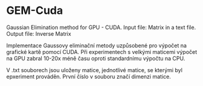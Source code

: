 # GEM-Cuda
Gaussian Elimination method for GPU -  CUDA. Input file: Matrix in a text file. Output file: Inverse Matrix

Implementace Gaussovy eliminační metody uzpůsobené pro výpočet na grafické kartě pomocí CUDA. Při experimentech s velkými maticemi výpočet na GPU zabral 10-20x méně času oproti standardnímu výpočtu na CPU.

V .txt souborech jsou uloženy matice, jednotlivé matice, se kterými byl epxeriment prováděn. První číslo v souboru značí dimenzi matice.
